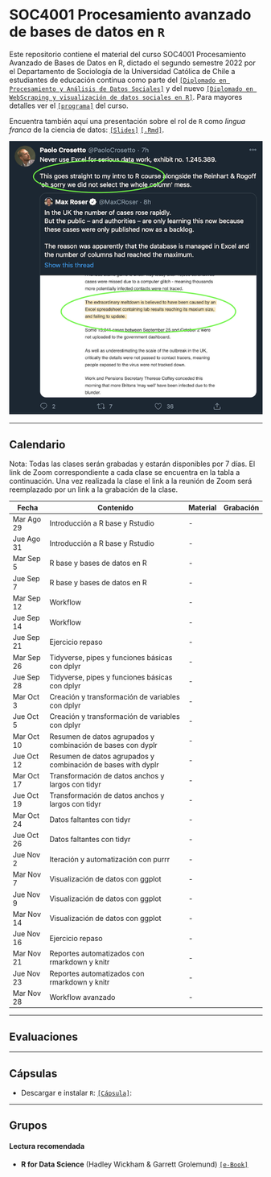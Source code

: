# SOC4001 Procesamiento avanzado de bases de datos en `R`
Este repositorio contiene el material del curso SOC4001 Procesamiento Avanzado de Bases de Datos en R, dictado el segundo semestre 2022 por el Departamento de Sociología de la Universidad Católica de Chile a estudiantes de educación continua como parte del [`[Diplomado en Procesamiento y Análisis de Datos Sociales]`](https://educacioncontinua.uc.cl/41343-ficha-diplomado-en-procesamiento-y-analisis-de-datos-sociales) y del nuevo [`[Diplomado en WebScraping y visualización de datos sociales en R]`](https://educacioncontinua.uc.cl/programas/diplomado-en-webscraping-y-visualizacion-de-datos-sociales-en-r/). Para mayores detalles ver el [`[programa]`](files/syllabus_soc4001.pdf) del curso.

Encuentra también aquí una presentación sobre el rol de `R` como *lingua franca* de la ciencia de datos: [`[Slides]`](https://mebucca.github.io/dar_soc4001/slides/presentation/presentation#1) [`[.Rmd]`](slides/presentation/presentation.Rmd). 


![useR](files/useR.png)

---
## Calendario

Nota: Todas las clases serán grabadas y estarán disponibles por 7 días. El link de Zoom correspondiente a cada clase se encuentra en la tabla a continuación. Una vez realizada la clase el link a la reunión de Zoom será reemplazado por un link a la grabación de la clase. 

| Fecha      | Contenido                                                   | Material  | Grabación |
|------------|-------------------------------------------------------------|-----------|---------- |
| Mar Ago 29 | Introducción a R base y Rstudio                             | -         |          |
| Jue Ago 31 | Introducción a R base y Rstudio                             | -         |          |
| Mar Sep 5  | R base y bases de datos en R                                | -         |          |
| Jue Sep 7  | R base y bases de datos en R                                | -         |          |
| Mar Sep 12 | Workflow                                                    | -         |          |
| Jue Sep 14 | Workflow                                                    | -         |          |
| Jue Sep 21 | Ejercicio repaso                                            | -         |          |
| Mar Sep 26 | Tidyverse, pipes y funciones básicas con dplyr              | -         |          |
| Jue Sep 28 | Tidyverse, pipes y funciones básicas con dplyr              | -         |          |
| Mar Oct 3  | Creación y transformación de variables con dplyr            | -         |          |
| Jue Oct 5  | Creación y transformación de variables con dplyr            | -         |          |
| Mar Oct 10 | Resumen de datos agrupados y combinación de bases con dyplr | -         |          |
| Jue Oct 12 | Resumen de datos agrupados y combinación de bases with dyplr| -         |          |
| Mar Oct 17 | Transformación de datos anchos y largos con tidyr           | -         |          |
| Jue Oct 19 | Transformación de datos anchos y largos con tidyr           | -         |          |
| Mar Oct 24 | Datos faltantes con tidyr                                   | -         |          |
| Jue Oct 26 | Datos faltantes con tidyr                                   | -         |          |
| Jue Nov 2  | Iteración y automatización con purrr                        | -         |          |
| Mar Nov 7  | Visualización de datos con ggplot                           | -         |          |
| Jue Nov 9  | Visualización de datos con ggplot                           | -         |          |
| Mar Nov 14 | Visualización de datos con ggplot                           | -         |          |
| Jue Nov 16 | Ejercicio repaso                                            | -         |          |
| Mar Nov 21 | Reportes automatizados con rmarkdown y knitr                | -         |          |
| Jue Nov 23 | Reportes automatizados con rmarkdown y knitr                | -         |          |
| Mar Nov 28 | Workflow avanzado                                           | -         |          |


---
## Evaluaciones 


---
## Cápsulas

- Descargar e instalar `R`: [`[Cápsula]`](): 

---
## Grupos



#### Lectura recomendada

- **R for Data Science** (Hadley Wickham & Garrett Grolemund) [`[e-Book]`](https://r4ds.had.co.nz/)



